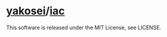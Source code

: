 # [yakosei](https://github.com/yakosei)/[iac](https://github.com/yakosei/iac)
This software is released under the MIT License, see LICENSE.
